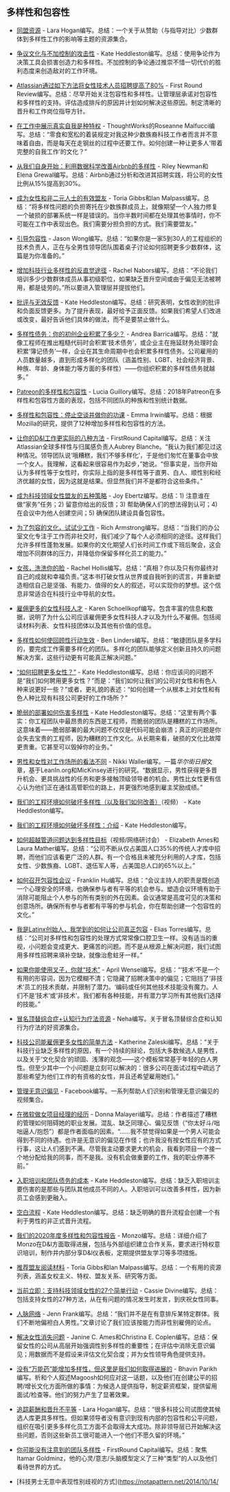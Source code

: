## 多样性和包容性

- [同盟资源](https://github.com/larahogan/ally-resources) - Lara Hogan编写。总结：一个关于从赞助（与指导对比）少数群体到多样性工作的影响等主题的资源集合。

- [争议文化与不加控制的攻击性](https://www.kateheddleston.com/blog/argument-cultures-and-unregulated-aggression) - Kate Heddleston编写。总结：使用争论作为决策工具会损害创造力和多样性。不加控制的争论通过推崇不惜一切代价的胜利态度来创造敌对的工作环境。

- [Atlassian通过如下方法将女性技术人员招聘提高了80%](http://firstround.com/review/atlassian-boosted-its-female-technical-hires-by-80-percent-heres-how/) - First Round Review编写。总结：尽早开始关注包容性和多样性。让管理层承诺对包容性和多样性的支持。评估造成排斥的原因并计划如何解决这些原因。制定清晰的晋升和工作岗位指导方针。 

- [在工作中展示真实自我是种特权](https://www.thoughtworks.com/insights/blog/authenticity-work-privilege) - ThoughtWorks的Roseanne Malfucci编写。总结：“零食和宽松的着装规定对我这种少数族裔科技工作者而言并不意味着自由，而是每天在走钢丝的过程中还要工作。如何创建一种让更多人‘带着完整的自我工作’的文化？”

- [从我们自身开始：利用数据科学改善Airbnb的多样性](https://medium.com/airbnb-engineering/beginning-with-ourselves-48c5ed46a703) - Riley Newman和Elena Grewal编写。总结：Airbnb通过分析和改进其招聘实践，将公司的女性比例从15%提高到30%。

- [成为女性和非二元人士的有效盟友](https://codeascraft.com/2016/10/19/being-an-effective-ally-to-women-and-non-binary-people/) - Toria Gibbs和Ian Malpass编写。总结：“将多样性问题的负担寄托在少数族群成员上，就像期望一个人独力修复一个破损的部署系统一样是错误的。当你半数时间都在处理其他事情时，你不可能在工作中表现出色。我们需要分担负担的方式。我们需要盟友。”

- [引导包容性](http://www.attack-gecko.net/2017/10/22/bootstrapping-inclusion/) - Jason Wong编写。总结：“如果你是一家5到30人的工程组织的技术负责人，正在与全男性领导团队围着桌子讨论如何招聘更多少数群体，这篇是为你准备的。”

- [增加科技行业多样性的反直觉途径](https://medium.com/@rachelnabors/a-counterintuitive-way-to-increase-diversity-in-tech-31aea2ce6a50) - Rachel Nabors编写。总结：“不论我们培训多少少数群体成员从事初级职位，如果缺乏晋升空间或由于偏见无法被聘用，都是徒劳的。”所以要进入管理层并提拔他们。

- [批评与无效反馈](https://www.kateheddleston.com/blog/criticism-and-ineffective-feedback) - Kate Heddleston编写。总结：研究表明，女性收到的批评和负面反馈更多。为了提升表现，最好给予正面反馈。如果我们希望人们改进或改变，最好告诉他们具体的做法，而不是要禁止做什么。

- [多样性债务：你的初创企业积累了多少？](https://medium.com/@abarrica/startups-diversity-debt-and-what-to-do-about-it-cd385364506#.37de3laye) - Andrea Barrica编写。总结：“就像工程师在推出粗糙代码时会积累‘技术债务’，或企业主在拖延财务处理时会积累‘簿记债务’一样，企业在其生命周期中也会积累多样性债务。公司雇用的人员数量越多，直到形成多样化的团队（涵盖性别、LGBT、社会经济背景、种族、年龄、身体能力等方面的多样性）——你组织积累的多样性债务就越多。”

- [Patreon的多样性和包容性](https://patreonhq.com/diversity-and-inclusion-at-patreon-9d835c774db5) - Lucia Guillory编写。总结：2018年Patreon在多样性和包容性方面的表现，包括不同团队的种族和性别统计数据。

- [多样性和包容性：停止空谈并做你的功课](https://opensource.com/article/17/9/diversity-and-inclusion-innovation) - Emma Irwin编写。总结：根据Mozilla的研究，提供了12种增加多样性和包容性的方法。

- [让你的D&I工作更实际的八种方法](https://firstround.com/review/eight-ways-to-make-your-dandi-efforts-less-talk-and-more-walk/) - FirstRound Capital编写。总结：关注Atlassian全球多样性与归属感负责人Aubrey Blanche。“我认为我们都见过这种情况。领导团队说‘哦糟糕，我们不够多样化’，于是他们匆忙在董事会中放一个女人。我理解，这看起来很容易作为起步，”她说。“但事实是，当你开始认为多样性等于女性时，你实际上指的是多样性等于直男、白人、顺性别和经济优越的女性，因为这就是结果。但显然我们并不是都符合这些条件。”

- [成为科技领域女性盟友的五种策略](https://austinstartups.com/5-strategies-for-being-an-ally-to-women-in-tech-d4b51e5e4fcf) - Joy Ebertz编写。总结：1) 注意谁在做“家务”任务；2) 留意你给出的反馈；3) 帮助确保人们的想法得到认可；4) 在会议中为他人创建空间；5) 确保团队建设具备包容性。

- [为了包容的文化，试试少工作](https://hackernoon.com/for-inclusive-culture-maybe-less-is-more-87b663662cea) - Rich Armstrong编写。总结：“当我们的办公室文化专注于工作而非社交时，我们减少了每个人必须相同的途径。这样我们允许多样性蓬勃发展。如果你的文化期望人们长时间工作或下班后聚会，这会增加不同群体的压力，并降低你保留多样化员工的能力。”

- [女孩，洗洗你的脸](https://www.girlwashyourface.com/) - Rachel Hollis编写。总结：“真相？你以及只有你最终对自己的成就和幸福负责。”这本书打破女性从世界或自我听到的谎言，并重新塑造相信自己是坚强、有能力、值得的女人的叙述，可以实现你的梦想。这个信息非常适合在科技行业中导航的女性。

- [雇佣更多的女性科技人才](https://www.hiremorewomenintech.com/) - Karen Schoellkopf编写。包含丰富的信息和数据，说明了为什么公司应该雇佣更多女性科技人才以及为什么不雇佣。包括阅读材料列表、女性科技团体以及其他有价值的信息。

- [多样性如何使回顾性行动生效](https://www.benlinders.com/2016/how-diversity-makes-retrospective-actions-stick/) - Ben Linders编写。总结：“敏捷团队是多学科的，要完成工作需要多样化的团队。多样化的团队能够定义创新且持久的问题解决方案，这些行动更有可能真正解决问题。”

- [“如何招聘更多女性？”](https://kateheddleston.com/blog/how-to-build-diverse-teams) - Kate Heddleston编写。总结：你应该问的问题不是“我们如何聘用更多女性？”而是：“我们如何让我们的公司对女性和有色人种来说更好一些？”或者，更礼貌的表述：“如何创建一个从根本上对女性和有色人种比现有科技公司更好的工作场所？”

- [脆弱的部署如何伤害多样性](https://home.opsolutely.com/how-your-bad-engineering-tooling-is-hurting-your-ability-to-hire-diversity/) - Kate Heddleston编写。总结：“这里有两个事实：你工程团队中最昂贵的东西是工程师，而脆弱的团队是糟糕的工作场所。这意味着——脆弱部署的最大问题不仅仅是代码可能会崩溃；真正的问题是你会失去宝贵的工程师，因为糟糕的工作文化。从长期来看，破损的文化比故障更贵重。它甚至可以毁掉你的业务。”

- [男性和女性对工作场所的看法不同](http://graphics.wsj.com/how-men-and-women-see-the-workplace-differently/) - Nikki Waller编写。一篇*华尔街日报*文章，基于LeanIn.org和MicKinsey进行的研究。“数据显示，男性获得更多晋升机会、更具挑战性的任务和更多接触顶级领导者的机会。男性比女性更有信心认为他们正在通往高管职位的路上，并更强烈地感到雇主奖励成绩。”

- [我们的工程环境如何破坏多样性（以及我们如何改善）](https://www.youtube.com/watch?v=kNke_4WOWAU)（视频） - Kate Heddleston编写。

- [我们的工程环境如何破坏多样性：介绍](https://kateheddleston.com/blog/how-our-engineering-environments-are-killing-diversity-introduction) - Kate Heddleston编写。

- [如何超越管道问题达到多样性目标](https://talentsonar.com/blog/webinar-dont-call-it-a-skills-shortage/)（视频/网络研讨会） - Elizabeth Ames和Laura Mather编写。总结：“公司不断从仅占美国人口35%的传统人才库中招聘，而他们应该看更广泛的人群。有一个合格且未被充分利用的人才库，包括女性、少数族裔、LGBT、退伍军人等，占美国总人口的65%以上。”

- [如何召开包容性会议](https://thisisfranklin.com/2018/02/22/how-to-run-inclusive-meetings.html) - Franklin Hu编写。总结：“会议主持人的职责是既创造一个心理安全的环境，也确保参与者有平等的机会参与。塑造会议环境有助于消除可能阻止个人参与的所有类别的外在因素。会议通常是高度可见的决策和创意场所。确保所有参与者都有平等的参与机会，你在帮助创建一个包容性的文化。”

- [我是Latinx创始人，我学到的如何让公司真正包容](https://www.fastcompany.com/90494057/im-a-latinx-startup-founder-and-this-is-what-i-learned-about-making-a-company-truly-inclusive) - Elias Torres编写。总结：“公司对多样性和包容性的处理方式常常像口腔卫生一样。没有适当的重视，小问题会变成更大、更痛苦的问题。而不是从根源上解决问题，我们试图用多样性招聘来填补空缺，就像治愈蛀牙一样。”

- [如果你能使用叉子，你就“技术”](https://medium.com/@Aprilw/if-you-can-use-a-fork-youre-technical-352e21d92c87) - April Wensel编写。总结：“‘技术’不是一个有用的形容词，因为它模糊不清；它隐藏了招聘决策中的偏见；它阻挡了‘非技术’员工的技术贡献，并限制了潜力。‘编码或任何其他技术技能没有魔力。人们不是‘技术’或‘非技术’。我们都有各种技能，并有潜力学习所有其他我们选择的技能。”

- [冒名顶替综合症+认知行为疗法资源](https://nerdneha.tumblr.com/post/99575500980/imposter-syndrome-cognitive-behavioral-therapy) - Neha编写。关于冒名顶替综合症和认知行为疗法的好资源集合。

- [科技公司能雇佣更多女性的简单方法](https://www.nytimes.com/2017/08/15/opinion/silicon-valley-women-hiring-diversity.html) - Katherine Zaleski编写。总结：“关于科技行业缺乏多样性的原因，有一个持续的辩论，包括大多数候选人是男性，以及关于‘文化契合’的顽固、浅薄的观念——这个模板常常基于年轻的白人男性。但至少其中一个小问题是立刻可以解决的：很多公司在面试过程中疏远了那些希望为他们工作的有资格的女性，并且还希望雇用她们。”

- [管理无意识偏见](https://managingbias.fb.com/) - Facebook编写。一系列帮助人们识别和管理无意识偏见的视频集合。

- [在微软做女项目经理的经历](https://medium.com/@lindydonna/on-being-a-female-program-manager-at-microsoft-9be6aa9243f4) - Donna Malayeri编写。总结：作者描述了糟糕的管理如何阻碍她的职业发展。混乱、缺乏同理心、偏见反馈（“你太好斗/咄咄逼人/抱怨”）都是作者面临的因素。“……我不禁觉得如果是一个男人可能会得到不同的待遇。也许是无意识的偏见在作怪；也许我没有按女性应有的方式行事，这让人们感到不满。尽管我主动要求更大的机会，我看到项目一个接一个地分配给我的同事，而不是我。没有机会做重要的工作，我的职业停滞不前。”

- [入职培训和团队债务的成本](https://kateheddleston.com/blog/onboarding-and-the-cost-of-team-debt) - Kate Heddleston编写。总结：缺乏入职培训主要伤害的是那些与团队其他成员不同的人。入职培训可以改善多样性，因为新员工会感到更融入。

- [空白流程](https://kateheddleston.com/blog/the-null-process) - Kate Heddleston编写。总结：缺乏明确的晋升流程会创建一个有利于男性的非正式晋升流程。

- [我们的2020年度多样性和包容性报告](https://monzo.com/blog/our-2020-diversity-and-inclusion-report) - Monzo编写。总结：详细介绍了Monzo在D&I方面取得进展，包括与外部组织建立合作关系，要求进行特权意识培训，制作并内部分享D&I仪表板，定期提供盟友学习等多项措施。

- [推荐盟友阅读材料](https://codeascraft.com/2016/08/10/recommended-reading-for-allies/) - Toria Gibbs和Ian Malpass编写。总结：一个有用的资源列表，涵盖女权主义、特权、盟友关系、研究等方面。

- [当前立即：支持科技领域女性的27个简单行动](https://shift.newco.co/amp/p/1672110989cd) - Cassie Divine编写。总结：包括支持女性的27种方法，从在有问题的情况发生时发言，到庆祝女性同事。

- [人脉网络](https://www.gamasutra.com/blogs/JennFrank/20140327/214022/The_Rolodex.php) - Jenn Frank编写。总结：“我们并不是在有意排斥某特定群体。我们不断地偏袒白人男性。”文章讨论了我们应该按能力而非性别雇佣的论点。

- [解决女性消失问题](https://www.spencerstuart.com/research-and-insight/solving-the-disappearing-women-problem) - Janine C. Ames和Christina E. Coplen编写。总结：保留女性的公司从高层开始强调性别多样性的重要性；在评估中消除无意识偏见；用数据而不是假设来评估文化契合度；并为女性领导角色提供支持。

- [没有“万能药”能增加多样性，但这里是我们如何取得进展的](https://magoosh.com/blog/silver-bullet-diversity-progress/) - Bhavin Parikh编写。析和个人叙述Magoosh如何应对这一话题，以及他们在创建公平的招聘/增长文化方面所做的事情：为候选人提供指导，制定薪资框架，提供留用面试/检查等。他们的努力产生了显著效果。

- [追踪薪酬和晋升不平等](http://larahogan.me/blog/inclusion-math/) - Lara Hogan编写。总结：“很多科技公司试图使其候选人库更具多样性。但如果领导者没有意识到现有内部的包容性和公平问题，组织在吸引更多多样化员工方面不会取得太大成功。除非领导层已开始解决这些问题，否则这些新员工很可能进入一个他们不愿久留的环境。”

- [你可能没有注意到的团队多样性](https://firstround.com/review/the-type-of-team-diversity-youre-probably-not-paying-attention-to/) - FirstRound Capital编写。总结：聚焦Itamar Goldminz，他的心灵/意志/头脑模型定义了三种“类型”的人以及他们看待世界的方式。

- [科技男士无意中表现性别歧视的方式](https://notapattern.net/2014/10/14/
